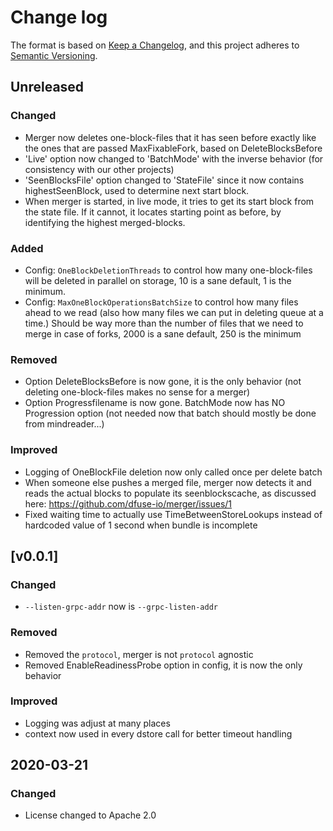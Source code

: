 # Change log

The format is based on [Keep a Changelog](https://keepachangelog.com/en/1.0.0/),
and this project adheres to [Semantic Versioning](https://semver.org/spec/v2.0.0.html).

## Unreleased
### Changed
* Merger now deletes one-block-files that it has seen before exactly like the ones that are passed MaxFixableFork, based on DeleteBlocksBefore
* 'Live' option now changed to 'BatchMode' with the inverse behavior (for consistency with our other projects)
* 'SeenBlocksFile' option changed to 'StateFile' since it now contains highestSeenBlock, used to determine next start block.
* When merger is started, in live mode, it tries to get its start block from the state file. If it cannot, it locates starting point as before, by identifying the highest merged-blocks.

### Added
* Config: `OneBlockDeletionThreads` to control how many one-block-files will be deleted in parallel on storage, 10 is a sane default, 1 is the minimum.
* Config: `MaxOneBlockOperationsBatchSize` to control how many files ahead to we read (also how many files we can put in deleting queue at a time.) Should be way more than the number of files that we need to merge in case of forks, 2000 is a sane default, 250 is the minimum

### Removed
* Option DeleteBlocksBefore is now gone, it is the only behavior (not deleting one-block-files makes no sense for a merger)
* Option Progressfilename is now gone. BatchMode now has NO Progression option (not needed now that batch should mostly be done from mindreader...)

### Improved
* Logging of OneBlockFile deletion now only called once per delete batch
* When someone else pushes a merged file, merger now detects it and reads the actual blocks to populate its seenblockscache, as discussed here: https://github.com/dfuse-io/merger/issues/1
* Fixed waiting time to actually use TimeBetweenStoreLookups instead of hardcoded value of 1 second when bundle is incomplete

## [v0.0.1]
### Changed
* `--listen-grpc-addr` now is `--grpc-listen-addr`

### Removed
* Removed the `protocol`, merger is not `protocol` agnostic 
* Removed EnableReadinessProbe option in config, it is now the only behavior

### Improved
* Logging was adjust at many places
* context now used in every dstore call for better timeout handling

## 2020-03-21

### Changed

* License changed to Apache 2.0
